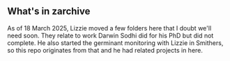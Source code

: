 ## What's in zarchive

As of 18 March 2025, Lizzie moved a few folders here that I doubt we'll need soon. 
They relate to work Darwin Sodhi did for his PhD but did not complete. 
He also started the germinant monitoring with Lizzie in Smithers, so this repo originates from that and he had related projects in here. 
